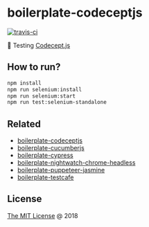 # boilerplate-codeceptjs

[![travis-ci](https://img.shields.io/travis/piecioshka/boilerplate-codeceptjs.svg)](https://travis-ci.org/piecioshka/boilerplate-codeceptjs)

:ledger: Testing [Codecept.js](https://codecept.io/)

## How to run?

```bash
npm install
npm run selenium:install
npm run selenium:start
npm run test:selenium-standalone
```

## Related

* [boilerplate-codeceptjs](https://github.com/piecioshka/boilerplate-codeceptjs)
* [boilerplate-cucumberjs](https://github.com/piecioshka/boilerplate-cucumberjs)
* [boilerplate-cypress](https://github.com/piecioshka/boilerplate-cypress)
* [boilerplate-nightwatch-chrome-headless](https://github.com/piecioshka/boilerplate-nightwatch-chrome-headless)
* [boilerplate-puppeteer-jasmine](https://github.com/piecioshka/boilerplate-puppeteer-jasmine)
* [boilerplate-testcafe](https://github.com/piecioshka/boilerplate-testcafe)

## License

[The MIT License](http://piecioshka.mit-license.org) @ 2018
